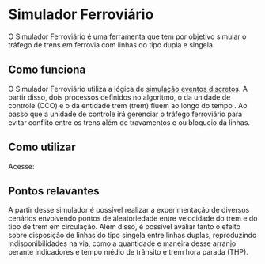 # Simulador Ferroviário
O Simulador Ferroviário é uma ferramenta que tem por objetivo simular o tráfego de trens em ferrovia com linhas do tipo dupla e singela.

## Como funciona
O Simulador Ferroviário utiliza a lógica de [simulação eventos discretos](https://pt.wikipedia.org/wiki/Simula%C3%A7%C3%A3o_de_eventos_discretos). A partir disso, dois processos definidos no algoritmo, o da unidade de controle (CCO) e o da entidade trem (trem) fluem ao longo do tempo . Ao passo que a unidade de controle irá gerenciar o tráfego ferroviário para evitar conflito entre os trens além de travamentos e ou bloqueio da linhas.

## Como utilizar
Acesse:

## Pontos relavantes
A partir desse simulador é possível realizar a experimentação de diversos cenários envolvendo pontos de aleatoriedade entre velocidade do trem e do tipo de trem em circulação. Além disso, é possível avaliar tanto o efeito sobre disposição de linhas do tipo singela entre linhas duplas, reproduzindo indisponibilidades na via, como a quantidade e maneira desse arranjo perante indicadores e tempo médio de trânsito e trem hora parada (THP).

